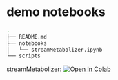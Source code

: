 # demo notebooks

```sh
.
├── README.md
├── notebooks
│   └── streamMetabolizer.ipynb
└── scripts
```

streamMetabolizer: [![Open In Colab](https://colab.research.google.com/assets/colab-badge.svg)](https://colab.research.google.com/github/brandonserna/usgsmodels-demo-notebooks/blob/master/notebooks/streamMetabolizer.ipynb)

